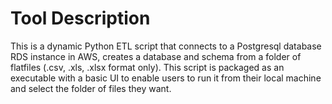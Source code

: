 # Tool Description

This is a dynamic Python ETL script that connects to a Postgresql database RDS instance in AWS, creates a database and schema from a folder of flatfiles (.csv, .xls, .xlsx format only).
This script is packaged as an executable with a basic UI to enable users to run it from their local machine and select the folder of files they want. 
